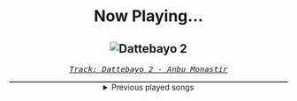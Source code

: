 <div align="center"> 
<h1>Now Playing...</h1>

![Dattebayo 2](https://i.scdn.co/image/ab67616d00001e02a2a941016edbf9311bcdc313)
--
_<samp><a href="https://open.spotify.com/track/2SGYQDbUA2W15PF1C2y3ZJ">Track: Dattebayo 2 - Anbu Monastir</a></samp>_

<div style="border: 1px #4B5054 solid"></div>
<details>
  <summary>
    Previous played songs
  </summary>
  <table>
    <thead>
      <tr>
        <th>
          Artist
        </th>
        <th>
          Song
        </th>
        <th>
          Link
        </th>
      </tr>
    </thead>
    <tbody>
      <tr><td>Anbu Monastir</td><td>Dattebayo 2</td><td><a href="https://open.spotify.com/track/2SGYQDbUA2W15PF1C2y3ZJ">https://open.spotify.com/track/2SGYQDbUA2W15PF1C2y3ZJ</a></td></tr><tr><td>Anbu Monastir</td><td>Dattebayo 2</td><td><a href="https://open.spotify.com/track/2SGYQDbUA2W15PF1C2y3ZJ">https://open.spotify.com/track/2SGYQDbUA2W15PF1C2y3ZJ</a></td></tr><tr><td>Anbu Monastir</td><td>Dattebayo 2</td><td><a href="https://open.spotify.com/track/2SGYQDbUA2W15PF1C2y3ZJ">https://open.spotify.com/track/2SGYQDbUA2W15PF1C2y3ZJ</a></td></tr><tr><td>Anbu Monastir</td><td>Dattebayo 2</td><td><a href="https://open.spotify.com/track/2SGYQDbUA2W15PF1C2y3ZJ">https://open.spotify.com/track/2SGYQDbUA2W15PF1C2y3ZJ</a></td></tr><tr><td>Anbu Monastir</td><td>Dattebayo 2</td><td><a href="https://open.spotify.com/track/2SGYQDbUA2W15PF1C2y3ZJ">https://open.spotify.com/track/2SGYQDbUA2W15PF1C2y3ZJ</a></td></tr><tr><td>Anbu Monastir</td><td>Dattebayo 2</td><td><a href="https://open.spotify.com/track/2SGYQDbUA2W15PF1C2y3ZJ">https://open.spotify.com/track/2SGYQDbUA2W15PF1C2y3ZJ</a></td></tr><tr><td>Anbu Monastir</td><td>Dattebayo 2</td><td><a href="https://open.spotify.com/track/2SGYQDbUA2W15PF1C2y3ZJ">https://open.spotify.com/track/2SGYQDbUA2W15PF1C2y3ZJ</a></td></tr><tr><td>Anbu Monastir</td><td>Dattebayo 2</td><td><a href="https://open.spotify.com/track/2SGYQDbUA2W15PF1C2y3ZJ">https://open.spotify.com/track/2SGYQDbUA2W15PF1C2y3ZJ</a></td></tr><tr><td>Anbu Monastir</td><td>Dattebayo 2</td><td><a href="https://open.spotify.com/track/2SGYQDbUA2W15PF1C2y3ZJ">https://open.spotify.com/track/2SGYQDbUA2W15PF1C2y3ZJ</a></td></tr><tr><td>Anbu Monastir</td><td>Dattebayo 2</td><td><a href="https://open.spotify.com/track/2SGYQDbUA2W15PF1C2y3ZJ">https://open.spotify.com/track/2SGYQDbUA2W15PF1C2y3ZJ</a></td></tr><tr><td>Anbu Monastir</td><td>Dattebayo 2</td><td><a href="https://open.spotify.com/track/2SGYQDbUA2W15PF1C2y3ZJ">https://open.spotify.com/track/2SGYQDbUA2W15PF1C2y3ZJ</a></td></tr><tr><td>Anbu Monastir</td><td>Dattebayo 2</td><td><a href="https://open.spotify.com/track/2SGYQDbUA2W15PF1C2y3ZJ">https://open.spotify.com/track/2SGYQDbUA2W15PF1C2y3ZJ</a></td></tr><tr><td>Anbu Monastir</td><td>Dattebayo 2</td><td><a href="https://open.spotify.com/track/2SGYQDbUA2W15PF1C2y3ZJ">https://open.spotify.com/track/2SGYQDbUA2W15PF1C2y3ZJ</a></td></tr><tr><td>Anbu Monastir</td><td>Dattebayo 2</td><td><a href="https://open.spotify.com/track/2SGYQDbUA2W15PF1C2y3ZJ">https://open.spotify.com/track/2SGYQDbUA2W15PF1C2y3ZJ</a></td></tr><tr><td>Anbu Monastir</td><td>Dattebayo 2</td><td><a href="https://open.spotify.com/track/2SGYQDbUA2W15PF1C2y3ZJ">https://open.spotify.com/track/2SGYQDbUA2W15PF1C2y3ZJ</a></td></tr><tr><td>Motionless In White</td><td>Werewolf</td><td><a href="https://open.spotify.com/track/1e1rQNYCZToyBDDka1Io34">https://open.spotify.com/track/1e1rQNYCZToyBDDka1Io34</a></td></tr><tr><td>Spiritbox</td><td>Angel Eyes</td><td><a href="https://open.spotify.com/track/33WS5Qd5DwYtfIc4QFhGdK">https://open.spotify.com/track/33WS5Qd5DwYtfIc4QFhGdK</a></td></tr><tr><td>Ice Nine Kills</td><td>Meat & Greet</td><td><a href="https://open.spotify.com/track/4GxFq0SoA0QOsocHvtHIvL">https://open.spotify.com/track/4GxFq0SoA0QOsocHvtHIvL</a></td></tr><tr><td>Ice Nine Kills</td><td>Rainy Day</td><td><a href="https://open.spotify.com/track/3AkCkuC8LuRFEnvyKBQUOg">https://open.spotify.com/track/3AkCkuC8LuRFEnvyKBQUOg</a></td></tr><tr><td>Motionless In White</td><td>Werewolf</td><td><a href="https://open.spotify.com/track/1e1rQNYCZToyBDDka1Io34">https://open.spotify.com/track/1e1rQNYCZToyBDDka1Io34</a></td></tr>
    </tbody>
  </table>
</details>

</div>
